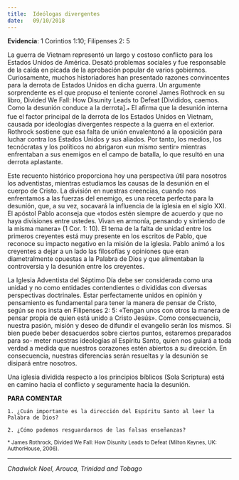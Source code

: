 ```yaml
---
title:  Ideólogas divergentes
date:   09/10/2018
---
```


**Evidencia**: 1 Corintios 1:10; Filipenses 2: 5

La guerra de Vietnam representó un largo y costoso conflicto para los Estados Unidos de América. Desató problemas sociales y fue responsable de la caída en picada de la aprobación popular de varios gobiernos. Curiosamente, muchos historiadores han presentado razones convincentes para la derrota de Estados Unidos en dicha guerra. Un argumente sorprendente es el que propuso el teniente coronel James Rothrock en su libro, Divided We Fall: How Disunity Leads to Defeat [Divididos, caemos. Como la desunión conduce a la derrota].<sub>*</sub> El afirma que la desunión interna fue el factor principal de la derrota de los Estados Unidos en Vietnam, causada por ideologías divergentes respecte a la guerra en el exterior. Rothrock sostiene que esa falta de unión envalentonó a la oposición para luchar contra los Estados Unidos y sus aliados. Por tanto, los medios, los tecnócratas y los políticos no abrigaron «un mismo sentir» mientras enfrentaban a sus enemigos en el campo de batalla, lo que resultó en una derrota aplastante.

Este recuento histórico proporciona hoy una perspectiva útil para nosotros los adventistas, mientras estudiamos las causas de la desunión en el cuerpo de Cristo. La división en nuestras creencias, cuando nos enfrentamos a las fuerzas del enemigo, es una receta perfecta para la desunión, que, a su vez, socavará la influencia de la iglesia en el siglo XXI. El apóstol Pablo aconseja que «todos estén siempre de acuerdo y que no haya divisiones entre ustedes. Vivan en armonía, pensando y sintiendo de la misma manera» (1 Cor. 1: 10). El tema de la falta de unidad entre los primeros creyentes está muy presente en los escritos de Pablo, que reconoce su impacto negativo en la misión de la iglesia. Pablo animó a los creyentes a dejar a un lado las filosofías y opiniones que eran diametralmente opuestas a la Palabra de Dios y que alimentaban la controversia y la desunión entre los creyentes.

La Iglesia Adventista del Séptimo Día debe ser considerada como una unidad y no como entidades contendientes o divididas con diversas perspectivas doctrinales. Estar perfectamente unidos en opinión y pensamiento es fundamental para tener la manera de pensar de Cristo, según se nos insta en Filipenses 2: 5: «Tengan unos con otros la manera de pensar propia de quien está unido a Cristo Jesús». Como consecuencia, nuestra pasión, misión y deseo de difundir el evangelio serán los mismos. Si bien puede beber desacuerdos sobre ciertos puntos, estaremos preparados para so- meter nuestras ideologías al Espíritu Santo, quien nos guiará a toda verdad a medida que nuestros corazones estén abiertos a su dirección. En consecuencia, nuestras diferencias serán resueltas y la desunión se disipará entre nosotros.

Una iglesia dividida respecto a los principios bíblicos (Sola Scriptura) está en camino hacia el conflicto y seguramente hacia la desunión.

**PARA COMENTAR**

`1. ¿Cuán importante es la dirección del Espíritu Santo al leer la Palabra de Dios?`

`2. ¿Cómo podemos resguardarnos de las falsas enseñanzas?`

<sub>* James Rothrock, Divided We Fall: How Disunity Leads to Defeat (Milton Keynes, UK: AuthorHouse, 2006).</sub>

---

_Chadwick Noel, Arouca, Trinidad and Tobago_
